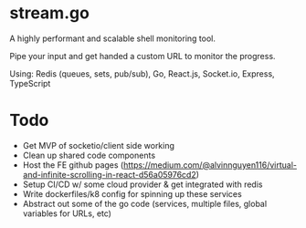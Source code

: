 # stream.go
A highly performant and scalable shell monitoring tool.

Pipe your input and get handed a custom URL to monitor the progress.

Using: Redis (queues, sets, pub/sub), Go, React.js, Socket.io, Express, TypeScript

# Todo
- Get MVP of socketio/client side working
- Clean up shared code components
- Host the FE github pages (https://medium.com/@alvinnguyen116/virtual-and-infinite-scrolling-in-react-d56a05976cd2)
- Setup CI/CD w/ some cloud provider & get integrated with redis
- Write dockerfiles/k8 config for spinning up these services
- Abstract out some of the go code (services, multiple files, global variables for URLs, etc)